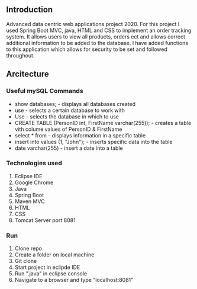 ## Introduction
Advanced data centric web applications project 2020. For this project I used Spring Boot MVC, java, HTML and CSS to implement an order tracking system. It allows users to view all products, orders ect and allows correct additional information to be added to the database. I have added functions to this application which allows for security to be set and followed throughout.

## Arcitecture

### Useful mySQL Commands
* show databases; - displays all databases created
* use <DatabaseName> - selects a certain database to work with
* Use <DatabaseNameHere>- selects the database in which to use
* CREATE TABLE <TableNameHere> (PersonID int, FirstName varchar(255)); - creates a table vith colume values of PersonID & FirstName
* select * from <DatabaseNameHere> - displays information in a specific table
* insert into <TableName> values (1, "John"); - inserts specific data into the table
* date varchar(255) - insert a date into a table

### Technologies used
1) Eclipse IDE
2) Google Chrome
3) Java
4) Spring Boot
5) Maven MVC
6) HTML
7) CSS
8) Tomcat Server port 8081
  
### Run
1) Clone repo
2) Create a folder on local machine
3) Git clone <RepoLink>
4) Start project in eclipde IDE
5) Run ".java" in eclipse console
6) Navigate to a browser and type "localhost:8081"
 
  

